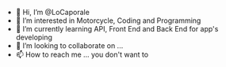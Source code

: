 - 👋 Hi, I’m @LoCaporale
- 👀 I’m interested in Motorcycle, Coding and Programming
- 🌱 I’m currently learning API, Front End and Back End for app's developing
- 💞️ I’m looking to collaborate on ... 
- 📫 How to reach me ... you don't want to 

<!---
LoCaporale/LoCaporale is a ✨ special ✨ repository because its `README.md` (this file) appears on your GitHub profile.
You can click the Preview link to take a look at your changes.
--->
